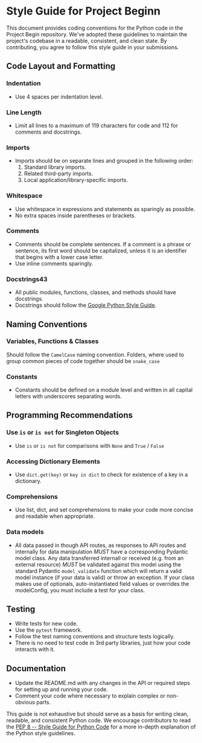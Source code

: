 # Style Guide for Project Beginn

This document provides coding conventions for the Python code in the Project Begin repository. We've adopted these guidelines to maintain the project's codebase in a readable, consistent, and clean state. By contributing, you agree to follow this style guide in your submissions.

## Code Layout and Formatting

### Indentation

- Use 4 spaces per indentation level.

### Line Length

- Limit all lines to a maximum of 119 characters for code and 112 for comments and docstrings.

### Imports

- Imports should be on separate lines and grouped in the following order:
    1. Standard library imports.
    2. Related third-party imports.
    3. Local application/library-specific imports.

### Whitespace

- Use whitespace in expressions and statements as sparingly as possible.
- No extra spaces inside parentheses or brackets.

### Comments

- Comments should be complete sentences. If a comment is a phrase or sentence, its first word should be capitalized, unless it is an identifier that begins with a lower case letter.
- Use inline comments sparingly.

### Docstrings43

- All public modules, functions, classes, and methods should have docstrings.
- Docstrings should follow the [Google Python Style Guide](https://google.github.io/styleguide/pyguide.html).

## Naming Conventions

### Variables, Functions & Classes

Should follow the `CamelCase` naming convention. Folders, where used to group common pieces of code together
should be `snake_case`

### Constants

- Constants should be defined on a module level and written in all capital letters with underscores separating words.

## Programming Recommendations

### Use `is` or `is not` for Singleton Objects

- Use `is` or `is not` for comparisons with `None` and `True` / `False`

### Accessing Dictionary Elements

- Use `dict.get(key)` or `key in dict` to check for existence of a key in a dictionary.

### Comprehensions

- Use list, dict, and set comprehensions to make your code more concise and readable when appropriate.

### Data models

- All data passed in though API routes, as responses to API routes and internally for data manipulation
*MUST* have a corresponding Pydantic model class. Any data transferred internall or received (e.g. from an external resource) 
*MUST* be validated against this model using the standard Pydantic `model_validate` function which will return
a valid model instance (if your data is valid) or throw an exception. If your class makes use of optionals, 
auto-instantiated field values or overrides the modelConfig, you must include a test for your class.

## Testing

- Write tests for new code.
- Use the `pytest` framework.
- Follow the test naming conventions and structure tests logically.
- There is no need to test code in 3rd party libraries, just how your code interacts with it.

## Documentation

- Update the README.md with any changes in the API or required steps for setting up and running your code.
- Comment your code where necessary to explain complex or non-obvious parts.

This guide is not exhaustive but should serve as a basis for writing clean, readable, and consistent Python code. We encourage contributors to read the [PEP 8 -- Style Guide for Python Code](https://www.python.org/dev/peps/pep-0008/) for a more in-depth explanation of the Python style guidelines.
